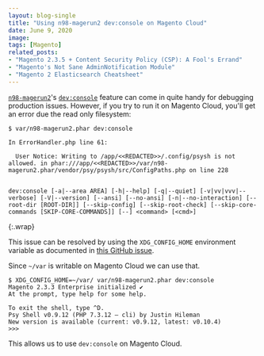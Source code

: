 ```yaml
---
layout: blog-single
title: "Using n98-magerun2 dev:console on Magento Cloud"
date: June 9, 2020
image: 
tags: [Magento]
related_posts:
- "Magento 2.3.5 + Content Security Policy (CSP): A Fool's Errand"
- "Magento's Not Sane AdminNotification Module"
- "Magento 2 Elasticsearch Cheatsheet"
---
```



[`n98-magerun2`](https://github.com/netz98/n98-magerun2)'s [`dev:console`](https://github.com/netz98/n98-magerun2#interactive-development-console) feature can come in quite handy for debugging production issues. However, if you try to run it on Magento Cloud, you'll get an error due the read only filesystem:

```
$ var/n98-magerun2.phar dev:console

In ErrorHandler.php line 61:

  User Notice: Writing to /app/<<REDACTED>>/.config/psysh is not allowed. in phar:///app/<<REDACTED>>/var/n98-magerun2.phar/vendor/psy/psysh/src/ConfigPaths.php on line 228


dev:console [-a|--area AREA] [-h|--help] [-q|--quiet] [-v|vv|vvv|--verbose] [-V|--version] [--ansi] [--no-ansi] [-n|--no-interaction] [--root-dir [ROOT-DIR]] [--skip-config] [--skip-root-check] [--skip-core-commands [SKIP-CORE-COMMANDS]] [--] <command> [<cmd>]
```
{:.wrap}

<!-- excerpt_separator -->

This issue can be resolved by using the `XDG_CONFIG_HOME` environment variable as documented in [this GitHub issue](https://github.com/bobthecow/psysh/issues/382#issuecomment-419955302).

Since `~/var` is writable on Magento Cloud we can use that.

```
$ XDG_CONFIG_HOME=~/var/ var/n98-magerun2.phar dev:console
Magento 2.3.3 Enterprise initialized ✔
At the prompt, type help for some help.

To exit the shell, type ^D.
Psy Shell v0.9.12 (PHP 7.3.12 — cli) by Justin Hileman
New version is available (current: v0.9.12, latest: v0.10.4)
>>>
```

This allows us to use `dev:console` on Magento Cloud.
